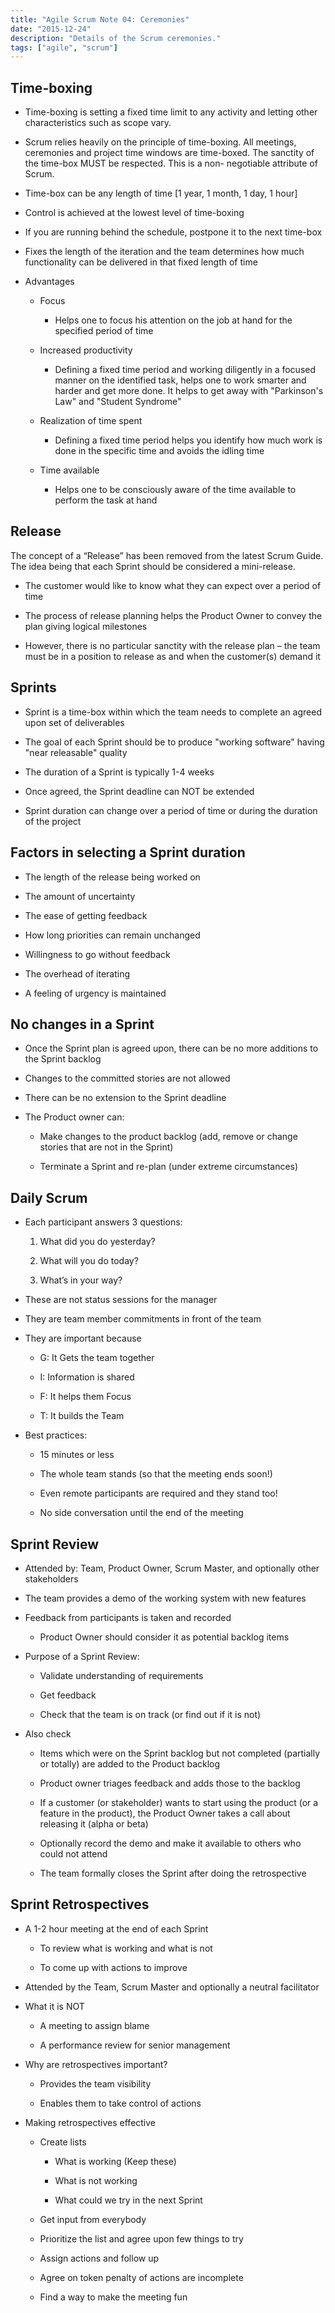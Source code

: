 ```yaml
---
title: "Agile Scrum Note 04: Ceremonies"
date: "2015-12-24"
description: "Details of the Scrum ceremonies."
tags: ["agile", "scrum"]
---
```


## Time-boxing

- Time-boxing is setting a fixed time limit to any activity and letting other characteristics such as scope vary.

- Scrum relies heavily on the principle of time-boxing. All meetings, ceremonies and project time windows are time-boxed. The sanctity of the time-box MUST be respected. This is a non- negotiable attribute of Scrum.

- Time-box can be any length of time [1 year, 1 month, 1 day, 1 hour]

- Control is achieved at the lowest level of time-boxing

- If you are running behind the schedule, postpone it to the next time-box

- Fixes the length of the iteration and the team determines how much functionality can be delivered in that fixed length of time

- Advantages

  - Focus

    - Helps one to focus his attention on the job at hand for the specified period of time

  - Increased productivity

    - Defining a fixed time period and working diligently in a focused manner on the identified task, helps one to work smarter and harder and get more done. It helps to get away with "Parkinson's Law" and "Student Syndrome"

  - Realization of time spent

    - Defining a fixed time period helps you identify how much work is done in the specific time and avoids the idling time

  - Time available

    - Helps one to be consciously aware of the time available to perform the task at hand

## Release

The concept of a “Release” has been removed from the latest Scrum Guide. The idea being that each Sprint should be considered a mini-release.

- The customer would like to know what they can expect over a period of time

- The process of release planning helps the Product Owner to convey the plan giving logical milestones

- However, there is no particular sanctity with the release plan – the team must be in a position to release as and when the customer(s) demand it

## Sprints

- Sprint is a time-box within which the team needs to complete an agreed upon set of deliverables

- The goal of each Sprint should be to produce "working software" having "near releasable" quality

- The duration of a Sprint is typically 1-4 weeks

- Once agreed, the Sprint deadline can NOT be extended

- Sprint duration can change over a period of time or during the duration of the project

## Factors in selecting a Sprint duration

- The length of the release being worked on

- The amount of uncertainty

- The ease of getting feedback

- How long priorities can remain unchanged

- Willingness to go without feedback

- The overhead of iterating

- A feeling of urgency is maintained

## No changes in a Sprint

- Once the Sprint plan is agreed upon, there can be no more additions to the Sprint backlog

- Changes to the committed stories are not allowed

- There can be no extension to the Sprint deadline

- The Product owner can:

  - Make changes to the product backlog (add, remove or change stories that are not in the Sprint)

  - Terminate a Sprint and re-plan (under extreme circumstances)

## Daily Scrum

- Each participant answers 3 questions:

  1. What did you do yesterday?

  2. What will you do today?

  3. What’s in your way?

- These are not status sessions for the manager

- They are team member commitments in front of the team

- They are important because

  - G: It Gets the team together

  - I: Information is shared

  - F: It helps them Focus

  - T: It builds the Team

- Best practices:

  - 15 minutes or less

  - The whole team stands (so that the meeting ends soon!)

  - Even remote participants are required and they stand too!

  - No side conversation until the end of the meeting

## Sprint Review

- Attended by: Team, Product Owner, Scrum Master, and optionally other stakeholders

- The team provides a demo of the working system with new features

- Feedback from participants is taken and recorded

  - Product Owner should consider it as potential backlog items

- Purpose of a Sprint Review:

  - Validate understanding of requirements

  - Get feedback

  - Check that the team is on track (or find out if it is not)

- Also check

  - Items which were on the Sprint backlog but not completed (partially or totally) are added to the Product backlog

  - Product owner triages feedback and adds those to the backlog

  - If a customer (or stakeholder) wants to start using the product (or a feature in the product), the Product Owner takes a call about releasing it (alpha or beta)

  - Optionally record the demo and make it available to others who could not attend

  - The team formally closes the Sprint after doing the retrospective

## Sprint Retrospectives

- A 1-2 hour meeting at the end of each Sprint

  - To review what is working and what is not

  - To come up with actions to improve

- Attended by the Team, Scrum Master and optionally a neutral facilitator

- What it is NOT

  - A meeting to assign blame

  - A performance review for senior management

- Why are retrospectives important?

  - Provides the team visibility

  - Enables them to take control of actions

- Making retrospectives effective

  - Create lists

    - What is working (Keep these)

    - What is not working

    - What could we try in the next Sprint

  - Get input from everybody

  - Prioritize the list and agree upon few things to try

  - Assign actions and follow up

  - Agree on token penalty of actions are incomplete

  - Find a way to make the meeting fun
